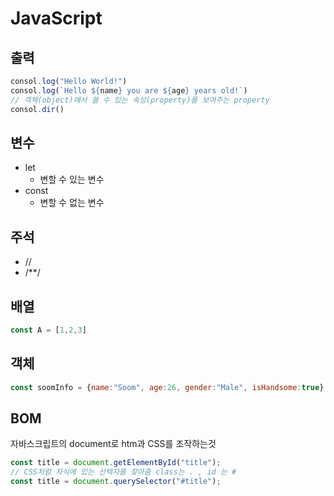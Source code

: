 # JavaScript

## 출력

```js
consol.log("Hello World!")
consol.log(`Hello ${name} you are ${age} years old!`)
// 객체(object)에서 쓸 수 있는 속성(property)를 보여주는 property
consol.dir()
```

## 변수

- let
  - 변할 수 있는 변수
- const
  - 변할 수 없는 변수

## 주석

- //
- /**/

## 배열

```javascript
const A = [1,2,3]
```

## 객체

```javascript
const soomInfo = {name:"Soom", age:26, gender:"Male", isHandsome:true}
```

## BOM

자바스크립트의 document로 htm과 CSS를 조작하는것

```js
const title = document.getElementById("title");
// CSS처럼 자식에 있는 선택자를 찾아줌 class는 . , id 는 #
const title = document.querySelector("#title");
```

